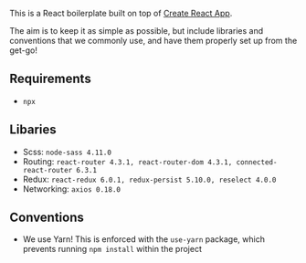 This is a React boilerplate built on top of [Create React App](https://github.com/facebook/create-react-app).

The aim is to keep it as simple as possible, but include libraries and conventions that we commonly use, and have them properly set up from the get-go!

## Requirements
* `npx`

## Libaries

* Scss: `node-sass 4.11.0`
* Routing: `react-router 4.3.1, react-router-dom 4.3.1, connected-react-router 6.3.1`
* Redux: `react-redux 6.0.1, redux-persist 5.10.0, reselect 4.0.0`
* Networking: `axios 0.18.0`

## Conventions

* We use Yarn! This is enforced with the `use-yarn` package, which prevents running `npm install` within the project




